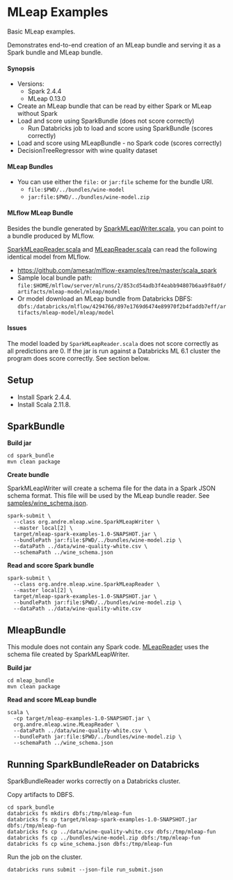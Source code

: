 # MLeap Examples

Basic MLeap examples. 

Demonstrates end-to-end creation of an MLeap bundle and serving it as a Spark bundle and MLeap bundle.

#### Synopsis
* Versions:
  * Spark 2.4.4
  * MLeap 0.13.0
* Create an MLeap bundle that can be read by either Spark or MLeap without Spark
* Load and score using SparkBundle (does not score correctly)
  * Run Databricks job to load and score using SparkBundle (scores correctly)
* Load and score using MLeapBundle - no Spark code (scores correctly)
* DecisionTreeRegressor with wine quality dataset

#### MLeap Bundles
* You can use either the `file:` or `jar:file` scheme for the bundle URI.
  * `file:$PWD/../bundles/wine-model`
  * `jar:file:$PWD/../bundles/wine-model.zip`

#### MLflow MLeap Bundle

Besides the bundle generated by [SparkMLeapWriter.scala](spark_bundle/src/main/scala/org/andre/mleap/wine/SparkMLeapWriter.scala),
you can point to a bundle produced by MLflow.

[SparkMLeapReader.scala](spark_bundle/src/main/scala/org/andre/mleap/wine/SparkMLeapReader.scala) and [MLeapReader.scala](mleap_bundle/src/main/scala/org/andre/mleap/wine/MLeapReader.scala) can read the following identical model from MLflow.
  * https://github.com/amesar/mlflow-examples/tree/master/scala_spark
  * Sample local bundle path: `file:$HOME/mlflow/server/mlruns/2/853cd54adb3f4eabb94807b6aa9f8a0f/artifacts/mleap-model/mleap/model`
  * Or model download an MLeap bundle from Databricks DBFS: `dbfs:/databricks/mlflow/4294766/897e1769d6474e89970f2b4faddb7eff/artifacts/mleap-model/mleap/model`

#### Issues

The model loaded by `SparkMLeapReader.scala` does not score correctly as all predictions are 0.
If the jar is run against a Databricks ML 6.1 cluster the program does score correctly. See section below.

## Setup

* Install Spark 2.4.4.
* Install Scala 2.11.8.

## SparkBundle
**Build jar**
```
cd spark_bundle
mvn clean package
```

**Create bundle**

SparkMLeapWriter will create a schema file for the data in a Spark JSON schema format. 
This file will be used by the MLeap bundle reader.
See [samples/wine_schema.json](samples/wine_schema.json).

```
spark-submit \
  --class org.andre.mleap.wine.SparkMLeapWriter \
  --master local[2] \
  target/mleap-spark-examples-1.0-SNAPSHOT.jar \
  --bundlePath jar:file:$PWD/../bundles/wine-model.zip \
  --dataPath ../data/wine-quality-white.csv \
  --schemaPath ../wine_schema.json
```

**Read and score Spark bundle**
```
spark-submit \
  --class org.andre.mleap.wine.SparkMLeapReader \
  --master local[2] \
  target/mleap-spark-examples-1.0-SNAPSHOT.jar \
  --bundlePath jar:file:$PWD/../bundles/wine-model.zip \
  --dataPath ../data/wine-quality-white.csv
```

## MleapBundle

This module does not contain any Spark code.
[MLeapReader](mleap_bundle/src/main/scala/org/andre/mleap/wine/MLeapReader.scala)  uses the schema file created by SparkMLeapWriter.

**Build jar**
```
cd mleap_bundle
mvn clean package
```

**Read and score MLeap bundle**
```
scala \
  -cp target/mleap-examples-1.0-SNAPSHOT.jar \
  org.andre.mleap.wine.MLeapReader \
  --dataPath ../data/wine-quality-white.csv \
  --bundlePath jar:file:$PWD/../bundles/wine-model.zip \
  --schemaPath ../wine_schema.json
```

## Running SparkBundleReader on Databricks

SparkBundleReader works correctly on a Databricks cluster.

Copy artifacts to DBFS.
```
cd spark_bundle
databricks fs mkdirs dbfs:/tmp/mleap-fun
databricks fs cp target/mleap-spark-examples-1.0-SNAPSHOT.jar dbfs:/tmp/mleap-fun
databricks fs cp ../data/wine-quality-white.csv dbfs:/tmp/mleap-fun
databricks fs cp ../bundles/wine-model.zip dbfs:/tmp/mleap-fun
databricks fs cp wine_schema.json dbfs:/tmp/mleap-fun
```

Run the job on the cluster.
```
databricks runs submit --json-file run_submit.json
```
